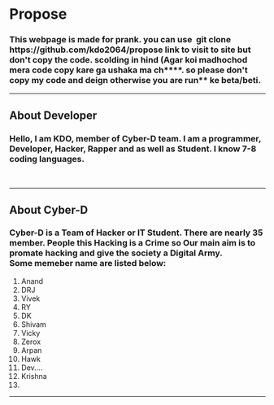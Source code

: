 
<h1>Propose</h1>
<h3>This webpage is made for prank. you can use &nbsp;<span>git clone https://github.com/kdo2064/propose</span> link to visit to site but don't copy the code. scolding in hind (Agar koi madhochod mera code copy kare ga ushaka ma ch****. so please don't copy my code and deign otherwise you are run** ke beta/beti.</h3>
<hr color="white">
<h2>About Developer</h2>
<h3>Hello, I am <span>KDO</span>, member of <span>Cyber-D team</span>. I am a programmer, Developer, Hacker, Rapper and as well as Student. I know <span>7-8</span> coding languages.</h3><br>
<hr color="cyan">
<h2>About Cyber-D</h2>
<h3><span>Cyber-D</span> is a Team of Hacker or IT Student. There are nearly <span>35</span> member. People this Hacking is a Crime so Our main aim is to promate hacking and give the society a Digital Army.<br> Some memeber name are listed below:</h3>
<ol>
<li>Anand</li>
<li>DRJ</li>
<li>Vivek</li>
<li>RY</li>
<li>DK</li>
<li>Shivam</li>
<li>Vicky</li>
<li>Zerox</li>
<li>Arpan</li>
<li>Hawk</li>
<li>Dev....</li>
<li>Krishna<li>
</ol>

<hr size="3rem">
<img src="screenshot1.png" width="50%" height=" 
<hr>
<h2>-->command<--</h2>
<h3>termux</h3>
<hr>
->pkg update && pkg upgrade <br>
->pkg install git<br>
->pkg install python3<br>
->git clone https://github.com/kdo2064/propose<br>
->cd propose<br>
->python3 main.py<br>


<h3>Linux</h3>
<hr>
->sudo apt update && pkg upgrade <br>
->sudo apt install git<br>
->sudo apt install python3<br>
->git clone https://github.com/kdo2064/propose<br>
->cd propose<br>
->python3 main.py<br>

